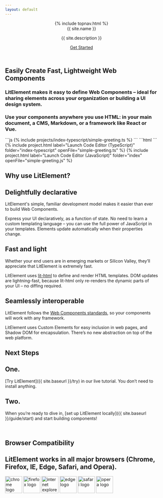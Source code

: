 ```yaml
---
layout: default
---
```


<header class="hero" markdown="0">
{% include topnav.html %}
<div class="wrapper">
<div class="hero-title">{{ site.name }}</div>
<p class="hero-caption">{{ site.description }}</p>
<a class="hero-link link-with-arrow" href="{{ site.baseurl }}/guide">Get Started</a>
</div>
</header>

<section id="section-snippet">
<div class="wrapper">
<h1 class="title">
Easily Create Fast, Lightweight Web Components
</h1>

<div class="responsive-row">

<div class="fixed-width-caption">
<h3 class="description">LitElement makes it easy to define Web Components – ideal for sharing elements across your organization or building a UI design system.</h3>
<h3 class="description">Use your components anywhere you use HTML: in your main document, a CMS, Markdown, or a framework like React or Vue.</h3>
</div>


<div>
```js
{% include projects/index-typescript/simple-greeting.ts %}
```
```html
<simple-greeting name="Everyone"></simple-greeting>
```
</div>
</div>

<div class="inline-action-buttons">
{% include project.html label="Launch Code Editor (TypeScript)" folder="index-typescript" openFile="simple-greeting.ts" %}
{% include project.html label="Launch Code Editor (JavaScript)" folder="index" openFile="simple-greeting.js" %}
</div>

</div>
</section>

<section>
<div class="wrapper">

<h1 class="title">Why use LitElement?</h1>

<div class="responsive-row">
<div style="flex: 1">

<h2 class="caption">Delightfully declarative</h2>

LitElement's simple, familiar development model makes it easier than ever to build Web Components.

Express your UI declaratively, as a function of state. No need to learn a custom templating language – you can use the full power of JavaScript in your templates. Elements update automatically when their properties change.

</div>
<div style="flex: 1">

<h2 class="caption">Fast and light</h2>

Whether your end users are in emerging markets or Silicon Valley, they’ll appreciate that LitElement is extremely fast.

LitElement uses [lit-html](https://github.com/Polymer/lit-html) to define and render HTML templates. DOM updates are lightning-fast, because lit-html only re-renders the dynamic parts of your UI – no diffing required.

</div>
<div style="flex: 1">

<h2 class="caption">Seamlessly interoperable</h2>

LitElement follows the [Web Components standards](https://developer.mozilla.org/en-US/docs/Web/Web_Components), so your components will work with any framework.

LitElement uses Custom Elements for easy inclusion in web pages, and Shadow DOM for encapsulation. There’s no new abstraction on top of the web platform.

</div>
</div>
</div>
</section>


<section style="margin-bottom: 60px;">
<div class="wrapper">
<h1 class="title">Next Steps</h1>

<div class="responsive-row">

<div style="flex:1">
<h2 class="caption">One.</h2>
<p>[Try LitElement]({{ site.baseurl }}/try) in our live tutorial. You don’t need to install anything.</p>
</div>

<div style="flex:1">
<h2 class="caption">Two.</h2>
<p>When you’re ready to dive in, [set up LitElement locally]({{ site.baseurl }}/guide/start) and start building components!</p>
</div>

<div style="flex:1">
</div>

</div>
</div>
</section>

<section>
<div class="wrapper">

<h1 class="title">Browser Compatibility</h1>
<h2 class="description">LitElement works in all major browsers (Chrome, Firefox, IE, Edge, Safari, and Opera). </h2>
<div id="browser-thumbnails" style="margin-bottom: 20px;">
<img width="56" width="56" src="{{ site.baseurl }}/images/browsers/chrome_128x128.png" alt="chrome logo">
<img width="56" width="56" src="{{ site.baseurl }}/images/browsers/firefox_128x128.png" alt="firefox logo">
<img width="56" width="56" src="{{ site.baseurl }}/images/browsers/internet-explorer_128x128.png" alt="internet explorer logo">
<img width="56" width="56" src="{{ site.baseurl }}/images/browsers/edge_128x128.png" alt="edge logo">
<img width="56" width="56" src="{{ site.baseurl }}/images/browsers/safari_128x128.png" alt="safari logo">
<img width="56" width="56" src="{{ site.baseurl }}/images/browsers/opera_128x128.png" alt="opera logo">
</div>

</div>
</section>